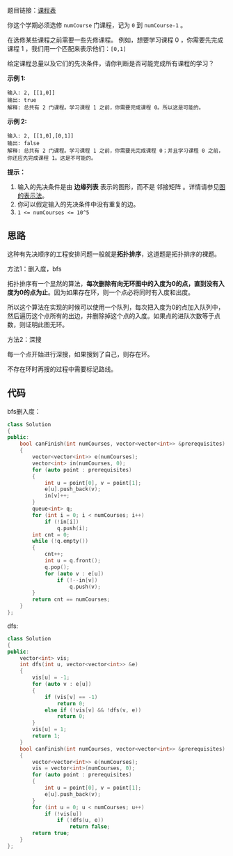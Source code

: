 题目链接：[课程表](https://leetcode-cn.com/problems/course-schedule/)

你这个学期必须选修 `numCourse` 门课程，记为 `0` 到 `numCourse-1` 。

在选修某些课程之前需要一些先修课程。 例如，想要学习课程 0 ，你需要先完成课程 1 ，我们用一个匹配来表示他们：`[0,1]`

给定课程总量以及它们的先决条件，请你判断是否可能完成所有课程的学习？

 

**示例 1:**

```
输入: 2, [[1,0]] 
输出: true
解释: 总共有 2 门课程。学习课程 1 之前，你需要完成课程 0。所以这是可能的。
```

**示例 2:**

```
输入: 2, [[1,0],[0,1]]
输出: false
解释: 总共有 2 门课程。学习课程 1 之前，你需要先完成课程 0；并且学习课程 0 之前，你还应先完成课程 1。这是不可能的。
```

 

**提示：**

1. 输入的先决条件是由 **边缘列表** 表示的图形，而不是 邻接矩阵 。详情请参见[图的表示法](http://blog.csdn.net/woaidapaopao/article/details/51732947)。
2. 你可以假定输入的先决条件中没有重复的边。
3. `1 <= numCourses <= 10^5`

## 思路

这种有先决顺序的工程安排问题一般就是**拓扑排序**，这道题是拓扑排序的裸题。

方法1：删入度，bfs

拓扑排序有一个显然的算法，**每次删除有向无环图中的入度为0的点，直到没有入度为0的点为止**。因为如果存在环，则一个点必将同时有入度和出度。

所以这个算法在实现的时候可以使用一个队列，每次把入度为0的点加入队列中，然后遍历这个点所有的出边，并删除掉这个点的入度。如果点的进队次数等于点数，则证明此图无环。



方法2：深搜

每一个点开始进行深搜，如果搜到了自己，则存在环。

不存在环时再搜的过程中需要标记路线。

## 代码

bfs删入度：

```cpp
class Solution
{
public:
    bool canFinish(int numCourses, vector<vector<int>> &prerequisites)
    {
        vector<vector<int>> e(numCourses);
        vector<int> in(numCourses, 0);
        for (auto point : prerequisites)
        {
            int u = point[0], v = point[1];
            e[u].push_back(v);
            in[v]++;
        }
        queue<int> q;
        for (int i = 0; i < numCourses; i++)
            if (!in[i])
                q.push(i);
        int cnt = 0;
        while (!q.empty())
        {
            cnt++;
            int u = q.front();
            q.pop();
            for (auto v : e[u])
                if (!--in[v])
                    q.push(v);
        }
        return cnt == numCourses;
    }
};
```

dfs:

```cpp
class Solution
{
public:
    vector<int> vis;
    int dfs(int u, vector<vector<int>> &e)
    {
        vis[u] = -1;
        for (auto v : e[u])
        {
            if (vis[v] == -1)
                return 0;
            else if (!vis[v] && !dfs(v, e))
                return 0;
        }
        vis[u] = 1;
        return 1;
    }
    bool canFinish(int numCourses, vector<vector<int>> &prerequisites)
    {
        vector<vector<int>> e(numCourses);
        vis = vector<int>(numCourses, 0);
        for (auto point : prerequisites)
        {
            int u = point[0], v = point[1];
            e[u].push_back(v);
        }
        for (int u = 0; u < numCourses; u++)
            if (!vis[u])
                if (!dfs(u, e))
                    return false;
        return true;
    }
};

```

